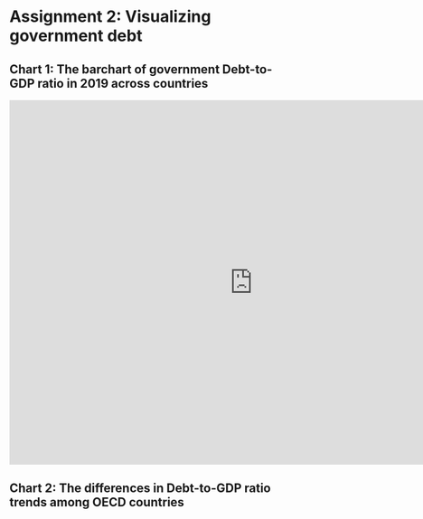 # Assignment 2: Visualizing government debt 

## Chart 1: The barchart of government Debt-to-GDP ratio in 2019 across countries

<iframe src="https://data.oecd.org/chart/6gOC" width="860" height="645" style="border: 0" mozallowfullscreen="true" webkitallowfullscreen="true" allowfullscreen="true"><a href="https://data.oecd.org/chart/6gOC" target="_blank">OECD Chart: General government debt, Total, % of GDP, Annual, 2019</a></iframe>


## Chart 2: The differences in Debt-to-GDP ratio trends among OECD countries
<div class="flourish-embed flourish-chart" data-src="visualisation/5295950"><script src="https://public.flourish.studio/resources/embed.js"></script></div>
